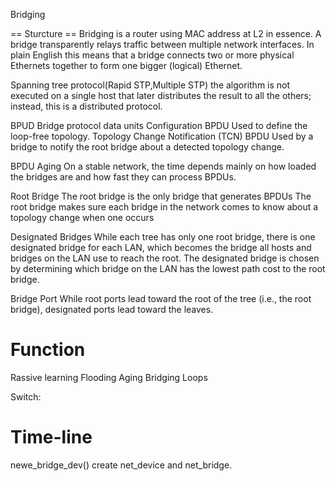 Bridging

== Sturcture ==
Bridging is a router using MAC address at L2 in essence.
A bridge transparently relays traffic between multiple network interfaces. 
In plain English this means that a bridge connects two or more physical Ethernets together to form one bigger (logical) Ethernet.


Spanning tree protocol(Rapid STP,Multiple STP)
the algorithm is not executed on a single host that later distributes the result to all the others; 
instead, this is a distributed protocol.

BPUD
Bridge protocol data units
Configuration BPDU
Used to define the loop-free topology. 
Topology Change Notification (TCN) BPDU
Used by a bridge to notify the root bridge about a detected topology change. 

BPDU Aging
On a stable network, the time depends mainly on how loaded the bridges are and how fast they can process BPDUs.


Root Bridge
The root bridge is the only bridge that generates BPDUs
The root bridge makes sure each bridge in the network comes to know about a topology change when one occurs

Designated Bridges
While each tree has only one root bridge, there is one designated bridge for each LAN, 
which becomes the bridge all hosts and bridges on the LAN use to reach the root.
The designated bridge is chosen by determining which bridge on the LAN has the lowest path cost to the root bridge.

Bridge Port
While root ports lead toward the root of the tree (i.e., the root bridge), designated ports lead toward the leaves.






Function
========
Rassive learning
Flooding
Aging
Bridging Loops



Switch:




Time-line
========
newe_bridge_dev() create net_device and net_bridge.

